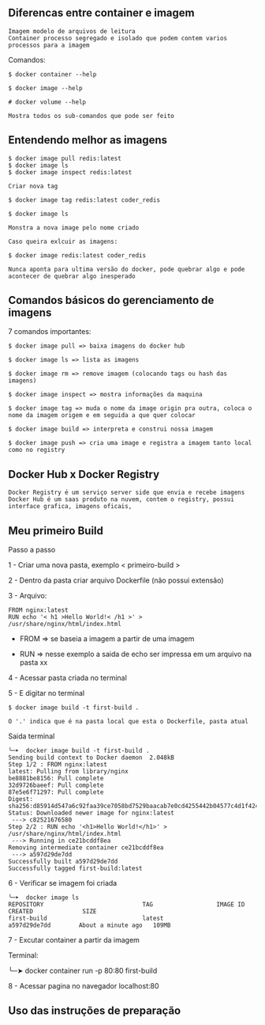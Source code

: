 ## Diferencas entre container e imagem

````
Imagem modelo de arquivos de leitura
Container processo segregado e isolado que podem contem varios processos para a imagem
````

Comandos:

````
$ docker container --help 

$ docker image --help

# docker volume --help

Mostra todos os sub-comandos que pode ser feito
````

## Entendendo melhor as imagens

````
$ docker image pull redis:latest
$ docker image ls
$ docker image inspect redis:latest

Criar nova tag

$ docker image tag redis:latest coder_redis

$ docker image ls

Monstra a nova image pelo nome criado 

Caso queira exlcuir as imagens:

$ docker image redis:latest coder_redis
````

``
Nunca aponta para ultima versão do docker, pode quebrar algo e pode acontecer de quebrar algo inesperado
``

## Comandos básicos do gerenciamento de imagens

7 comandos importantes:

````
$ docker image pull => baixa imagens do docker hub

$ docker image ls => lista as imagens 

$ docker image rm => remove imagem (colocando tags ou hash das imagens)

$ docker image inspect => mostra informações da maquina 

$ docker image tag => muda o nome da image origin pra outra, coloca o nome da imagem origem e em seguida a que quer colocar 

$ docker image build => interpreta e construi nossa imagem

$ docker image push => cria uma image e registra a imagem tanto local como no registry 
````

## Docker Hub x Docker Registry

````
Docker Registry é um serviço server side que envia e recebe imagens
Docker Hub é um saas produto na nuvem, contem o registry, possui interface grafica, imagens oficais, 
````

## Meu primeiro Build

Passo a passo

1 - Criar uma nova pasta, exemplo < primeiro-build >

2 - Dentro da pasta criar arquivo Dockerfile (não possui extensão)

3 - Arquivo:

````
FROM nginx:latest
RUN echo '< h1 >Hello World!< /h1 >' > /usr/share/nginx/html/index.html   
````

- FROM => se baseia a imagem a partir de uma imagem

- RUN =>  nesse exemplo a saida de echo ser impressa em um arquivo na pasta xx

4 - Acessar pasta criada no terminal

5 - E digitar no terminal

```
$ docker image build -t first-build .

O '.' indica que é na pasta local que esta o Dockerfile, pasta atual
```

Saida terminal

````
╰─➤  docker image build -t first-build .                                                                                                                                                                                       
Sending build context to Docker daemon  2.048kB
Step 1/2 : FROM nginx:latest
latest: Pulling from library/nginx
be8881be8156: Pull complete
32d9726baeef: Pull complete
87e5e6f71297: Pull complete
Digest: sha256:d85914d547a6c92faa39ce7058bd7529baacab7e0cd4255442b04577c4d1f424
Status: Downloaded newer image for nginx:latest
 ---> c82521676580
Step 2/2 : RUN echo '<h1>Hello World!</h1>' > /usr/share/nginx/html/index.html
 ---> Running in ce21bcddf8ea
Removing intermediate container ce21bcddf8ea
 ---> a597d29de7dd
Successfully built a597d29de7dd
Successfully tagged first-build:latest
````

6 - Verificar se imagem foi criada

````
╰─➤  docker image ls
REPOSITORY                            TAG                  IMAGE ID            CREATED              SIZE
first-build                           latest               a597d29de7dd        About a minute ago   109MB
````

7 - Excutar container a partir da imagem 

Terminal:

╰─➤  docker container run -p 80:80 first-build

8 - Acessar pagina no navegador localhost:80

## Uso das instruções de preparação
